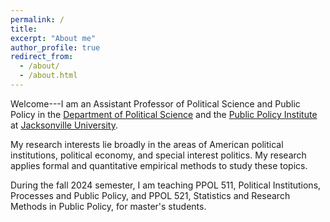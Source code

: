 ```yaml
---
permalink: /
title: 
excerpt: "About me"
author_profile: true
redirect_from: 
  - /about/
  - /about.html
---
```


Welcome---I am an Assistant Professor of Political Science and Public Policy in the [Department of Political Science](https://www.ju.edu/politicalscience/) and the [Public Policy Institute](https://www.ju.edu/publicpolicy/) at [Jacksonville University](https://www.ju.edu/).  

My research interests lie broadly in the areas of American political institutions, political economy, and special interest politics.  My research applies formal and quantitative empirical methods to study these topics.  

During the fall 2024 semester, I am teaching PPOL 511, Political Institutions, Processes and Public Policy, and PPOL 521, Statistics and Research Methods in Public Policy, for master's students.
